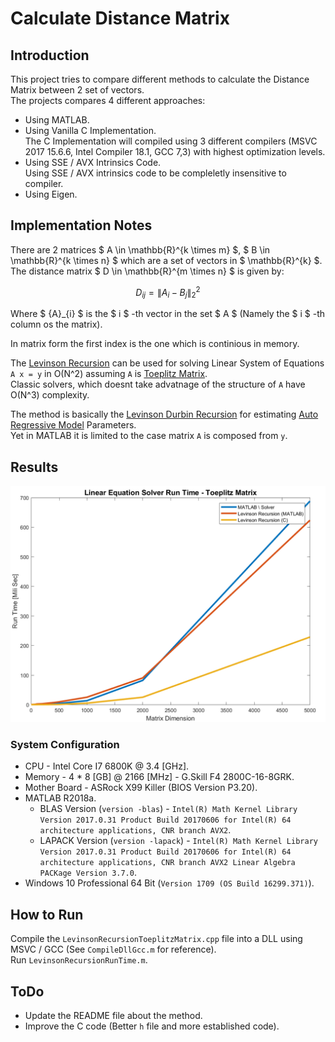 # Calculate Distance Matrix

## Introduction
This project tries to compare different methods to calculate the Distance Matrix between 2 set of vectors.  
The projects compares 4 different approaches:
 *  Using MATLAB.
 *  Using Vanilla C Implementation.  
    The C Implementation will compiled using 3 different compilers (MSVC 2017 15.6.6, Intel Compiler 18.1, GCC 7,3) with highest optimization levels.
 *  Using SSE / AVX Intrinsics Code.  
    Using SSE / AVX intrinsics code to be compleletly insensitive to compiler.
 *  Using Eigen.


## Implementation Notes

There are 2 matrices $ A \in \mathbb{R}^{k \times m} $, $ B \in \mathbb{R}^{k \times n} $ which are a set of vectors in $ \mathbb{R}^{k} $.  
The distance matrix $ D \in \mathbb{R}^{m \times n} $ is given by:

$$ {D}_{ij} = {\left\| {A}_{i} - {B}_{j} \right\|}_{2}^{2} $$

Where $ {A}_{i} $ is the $ i $ -th vector in the set $ A $ (Namely the $ i $ -th column os the matrix).  

In matrix form the first index is the one which is continious in memory.

The [Levinson Recursion](https://en.wikipedia.org/wiki/Levinson_recursion) can be used for solving Linear System of Equations `A x = y` in O(N^2) assuming `A` is [Toeplitz Matrix](https://en.wikipedia.org/wiki/Toeplitz_matrix).  
Classic solvers, which doesnt take advatnage of the structure of `A` have O(N^3) complexity.

The method is basically the [Levinson Durbin Recursion](https://www.mathworks.com/help/signal/ref/levinson.html) for estimating [Auto Regressive Model](https://en.wikipedia.org/wiki/Autoregressive_model) Parameters.  
Yet in MATLAB it is limited to the case matrix `A` is composed from `y`.

## Results

![Matrix Generation](https://raw.githubusercontent.com/RoyiAvital/Projects/master/LevinsonRecursion/Figure0001.png)


### System Configuration
 * CPU - Intel Core I7 6800K @ 3.4 [GHz].
 * Memory - 4 * 8 [GB] @ 2166 [MHz] - G.Skill F4 2800C-16-8GRK.
 * Mother Board - ASRock X99 Killer (BIOS Version P3.20).
 * MATLAB R2018a.
    * BLAS Version (`version -blas`) - `Intel(R) Math Kernel Library Version 2017.0.31 Product Build 20170606 for Intel(R) 64 architecture applications, CNR branch AVX2`.
    * LAPACK Version (`version -lapack`) - `Intel(R) Math Kernel Library Version 2017.0.31 Product Build 20170606 for Intel(R) 64 architecture applications, CNR branch AVX2 Linear Algebra PACKage Version 3.7.0`.
 * Windows 10 Professional 64 Bit (`Version 1709 (OS Build 16299.371)`).

## How to Run
Compile the `LevinsonRecursionToeplitzMatrix.cpp` file into a DLL using MSVC / GCC (See `CompileDllGcc.m` for reference).  
Run `LevinsonRecursionRunTime.m`.


## ToDo
 * Update the README file about the method.
 * Improve the C code (Better `h` file and more established code).